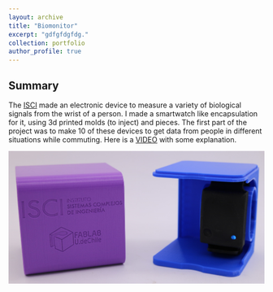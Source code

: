 ```yaml
---
layout: archive
title: "Biomonitor"
excerpt: "gdfgfdgfdg."
collection: portfolio
author_profile: true
---
```


## Summary

The [ISCI](https://isci.cl/) made an electronic device to measure a variety of biological signals from the wrist of a person. I made a smartwatch like encapsulation for it, using 3d printed molds (to inject) and pieces. The first part of the project was to make 10 of these devices to get data from people in different situations while commuting. Here is a [VIDEO](https://www.youtube.com/watch?v=68wVg9pD4Sw&t=2s) with some explanation.

<img src="/images/biomimi2.png" width="600">







